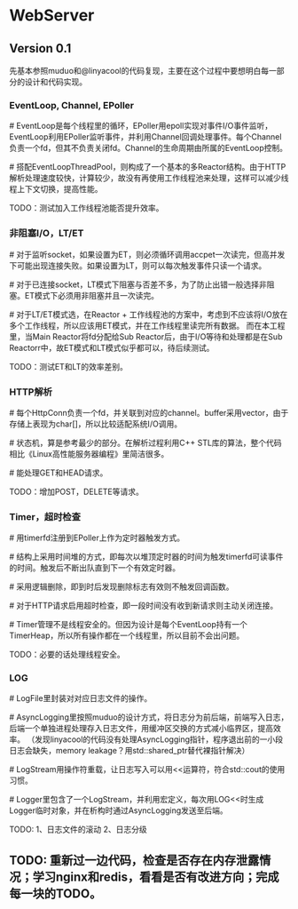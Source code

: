 # WebServer

## Version 0.1

先基本参照muduo和@linyacool的代码复现，主要在这个过程中要想明白每一部分的设计和代码实现。

### EventLoop, Channel, EPoller

\# EventLoop是每个线程里的循环，EPoller用epoll实现对事件I/O事件监听，EventLoop利用EPoller监听事件，并利用Channel回调处理事件。每个Channel负责一个fd，但其不负责关闭fd。Channel的生命周期由所属的EventLoop控制。

\# 搭配EventLoopThreadPool，则构成了一个基本的多Reactor结构。由于HTTP解析处理速度较快，计算较少，故没有再使用工作线程池来处理，这样可以减少线程上下文切换，提高性能。

TODO：测试加入工作线程池能否提升效率。

### 非阻塞I/O，LT/ET

\# 对于监听socket，如果设置为ET，则必须循环调用accpet一次读完，但高并发下可能出现连接失败。如果设置为LT，则可以每次触发事件只读一个请求。

\# 对于已连接socket，LT模式下阻塞与否差不多，为了防止出错一般选择非阻塞。ET模式下必须用非阻塞并且一次读完。

\# 对于LT/ET模式选，在Reactor + 工作线程池的方案中，考虑到不应该将I/O放在多个工作线程，所以应该用ET模式，并在工作线程里读完所有数据。
而在本工程里，当Main Reactor将fd分配给Sub Reactor后，由于I/O等待和处理都是在Sub Reactorr中，故ET模式和LT模式似乎都可以，待后续测试。

TODO：测试ET和LT的效率差别。

### HTTP解析

\# 每个HttpConn负责一个fd，并关联到对应的channel。buffer采用vector<char>，由于存储上表现为char[]，所以比较适配系统I/O调用。

\# 状态机，算是参考最少的部分。在解析过程利用C++ STL库的算法，整个代码相比《Linux高性能服务器编程》里简洁很多。

\# 能处理GET和HEAD请求。

TODO：增加POST，DELETE等请求。

### Timer，超时检查

\# 用timerfd注册到EPoller上作为定时器触发方式。

\# 结构上采用时间堆的方式，即每次以堆顶定时器的时间为触发timerfd可读事件的时间。触发后不断出队直到下一个有效定时器。

\# 采用逻辑删除，即到时后发现删除标志有效则不触发回调函数。

\# 对于HTTP请求启用超时检查，即一段时间没有收到新请求则主动关闭连接。

\# Timer管理不是线程安全的。但因为设计是每个EventLoop持有一个TimerHeap，所以所有操作都在一个线程里，所以目前不会出问题。

TODO：必要的话处理线程安全。

### LOG

\# LogFile里封装对对应日志文件的操作。

\# AsyncLogging里按照muduo的设计方式，将日志分为前后端，前端写入日志，后端一个单独进程处理存入日志文件，用缓冲区交换的方式减小临界区，提高效率。
（发现linyacool的代码没有处理AsyncLogging指针，程序退出前的一小段日志会缺失，memory leakage？用std::shared\_ptr替代裸指针解决）

\# LogStream用操作符重载，让日志写入可以用<<运算符，符合std::cout的使用习惯。

\# Logger里包含了一个LogStream，并利用宏定义，每次用LOG<<时生成Logger临时对象，并在析构时通过AsyncLogging发送至后端。

TODO: 1、日志文件的滚动 2、日志分级


## TODO: 重新过一边代码，检查是否存在内存泄露情况；学习nginx和redis，看看是否有改进方向；完成每一块的TODO。

